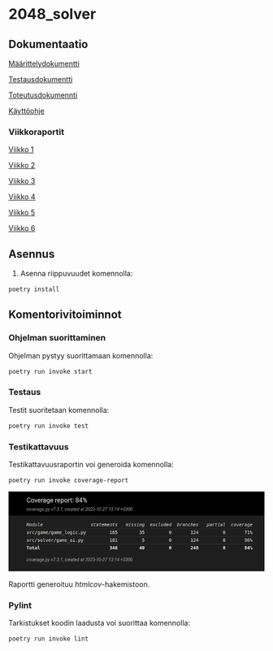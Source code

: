 # 2048_solver

## Dokumentaatio
[Määrittelydokumentti](https://github.com/Kappe01/2048_solver/blob/main/Dokumentaatio/maarittelydokumentti.md)

[Testausdokumentti](https://github.com/Kappe01/2048_solver/blob/main/Dokumentaatio/testaus_dokementti.md)

[Toteutusdokumennti](https://github.com/Kappe01/2048_solver/blob/main/Dokumentaatio/toteutusraportti.md)

[Käyttöohje](https://github.com/Kappe01/2048_solver/blob/main/Dokumentaatio/kayttoohje.md)
### Viikkoraportit
[Viikko 1](https://github.com/Kappe01/2048_solver/blob/main/Dokumentaatio/viikkoraportti_1.md)

[Viikko 2](https://github.com/Kappe01/2048_solver/blob/main/Dokumentaatio/viikkoraportti_2.md)

[Viikko 3](https://github.com/Kappe01/2048_solver/blob/main/Dokumentaatio/viikkoraportti_3.md)

[Viikko 4](https://github.com/Kappe01/2048_solver/blob/main/Dokumentaatio/viikkoraportti_4.md)

[Viikko 5](https://github.com/Kappe01/2048_solver/blob/main/Dokumentaatio/viikkoraportti_5.md)

[Viikko 6](https://github.com/Kappe01/2048_solver/blob/main/Dokumentaatio/viikkoraportti_6.md)
## Asennus

1. Asenna riippuvuudet komennolla:
```bash
poetry install
```

## Komentorivitoiminnot

### Ohjelman suorittaminen

Ohjelman pystyy suorittamaan komennolla:

```bash
poetry run invoke start
```

### Testaus

Testit suoritetaan komennolla:

```bash
poetry run invoke test
```

### Testikattavuus

Testikattavuusraportin voi generoida komennolla:

```bash
poetry run invoke coverage-report
```
![Testikattavuus](https://github.com/Kappe01/2048_solver/blob/main/Dokumentaatio/Kuvat/Coverage_final.png)

Raportti generoituu _htmlcov_-hakemistoon.

### Pylint

Tarkistukset koodin laadusta voi suorittaa komennolla:

```bash
poetry run invoke lint
```



